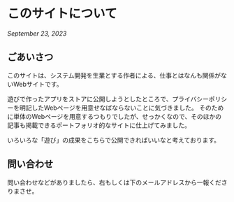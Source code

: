 # このサイトについて

_September 23, 2023_

## ごあいさつ

このサイトは、システム開発を生業とする作者による、仕事とはなんも関係がないWebサイトです。

遊びで作ったアプリをストアに公開しようとしたところで、プライバシーポリシーを明記したWebページを用意せなばならないことに気づきました。
そのために単体のWebページを用意するつもりでしたが、せっかくなので、そのほかの記事も掲載できるポートフォリオ的なサイトに仕上げてみました。

いろいろな「遊び」の成果をこちらで公開できればいいなと考えております。

## 問い合わせ

問い合わせなどがありましたら、右もしくは下のメールアドレスから一報くださりまさせ。
